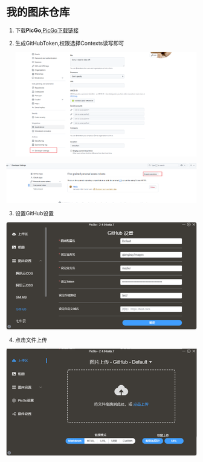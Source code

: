 # 我的图床仓库

1. 下载**PicGo**,[PicGo下载链接](https://github.com/Molunerfinn/PicGo/releases)

2. 生成GitHubToken,权限选择Contexts读写即可

   

   <img src="https://raw.githubusercontent.com/qiangboy/images/master/test/image-20250521112853962.png" style="zoom:50%;" />

<img src="https://raw.githubusercontent.com/qiangboy/images/master/test/image-20250521113115938.png" alt="image-20250521113115938" style="zoom: 67%;" />



3. 设置GitHub设置

![](https://raw.githubusercontent.com/qiangboy/images/master/test/Snipaste_2024-07-16_16-12-41.png)

4. 点击文件上传

![](https://raw.githubusercontent.com/qiangboy/images/master/test/Snipaste_2024-07-16_16-16-32.png)
